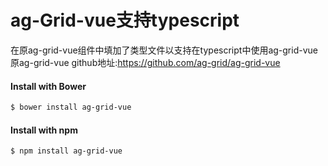 ag-Grid-vue支持typescript 
==============

在原ag-grid-vue组件中填加了类型文件以支持在typescript中使用ag-grid-vue
原ag-grid-vue github地址:https://github.com/ag-grid/ag-grid-vue

#### Install with Bower
```sh
$ bower install ag-grid-vue
```

#### Install with npm
```sh
$ npm install ag-grid-vue
```

